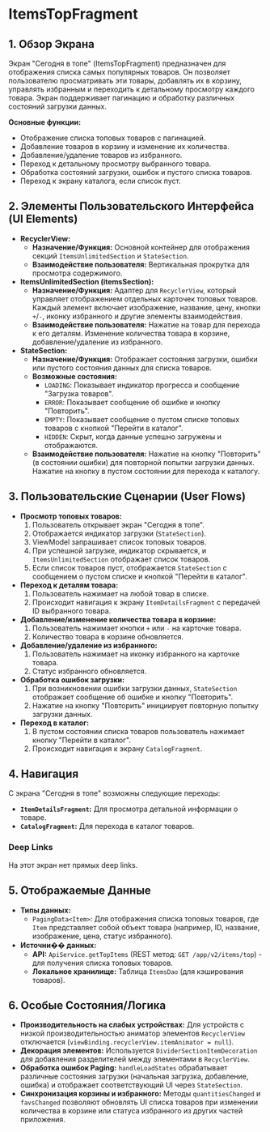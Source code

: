 # ItemsTopFragment

## 1. Обзор Экрана

Экран "Сегодня в топе" (ItemsTopFragment) предназначен для отображения списка самых популярных товаров. Он позволяет пользователю просматривать эти товары, добавлять их в корзину, управлять избранным и переходить к детальному просмотру каждого товара. Экран поддерживает пагинацию и обработку различных состояний загрузки данных.

**Основные функции:**
*   Отображение списка топовых товаров с пагинацией.
*   Добавление товаров в корзину и изменение их количества.
*   Добавление/удаление товаров из избранного.
*   Переход к детальному просмотру выбранного товара.
*   Обработка состояний загрузки, ошибок и пустого списка товаров.
*   Переход к экрану каталога, если список пуст.

## 2. Элементы Пользовательского Интерфейса (UI Elements)

*   **RecyclerView:**
    *   **Назначение/Функция:** Основной контейнер для отображения секций `ItemsUnlimitedSection` и `StateSection`.
    *   **Взаимодействие пользователя:** Вертикальная прокрутка для просмотра содержимого.
*   **ItemsUnlimitedSection (itemsSection):**
    *   **Назначение/Функция:** Адаптер для `RecyclerView`, который управляет отображением отдельных карточек топовых товаров. Каждый элемент включает изображение, название, цену, кнопки `+`/`-`, иконку избранного и другие элементы взаимодействия.
    *   **Взаимодействие пользователя:** Нажатие на товар для перехода к его деталям. Изменение количества товара в корзине, добавление/удаление из избранного.
*   **StateSection:**
    *   **Назначение/Функция:** Отображает состояния загрузки, ошибки или пустого состояния данных для списка товаров.
    *   **Возможные состояния:**
        *   `LOADING`: Показывает индикатор прогресса и сообщение "Загрузка товаров".
        *   `ERROR`: Показывает сообщение об ошибке и кнопку "Повторить".
        *   `EMPTY`: Показывает сообщение о пустом списке топовых товаров с кнопкой "Перейти в каталог".
        *   `HIDDEN`: Скрыт, когда данные успешно загружены и отображаются.
    *   **Взаимодействие пользователя:** Нажатие на кнопку "Повторить" (в состоянии ошибки) для повторной попытки загрузки данных. Нажатие на кнопку в пустом состоянии для перехода к каталогу.

## 3. Пользовательские Сценарии (User Flows)

*   **Просмотр топовых товаров:**
    1.  Пользователь открывает экран "Сегодня в топе".
    2.  Отображается индикатор загрузки (`StateSection`).
    3.  ViewModel запрашивает список топовых товаров.
    4.  При успешной загрузке, индикатор скрывается, и `ItemsUnlimitedSection` отображает список товаров.
    5.  Если список товаров пуст, отображается `StateSection` с сообщением о пустом списке и кнопкой "Перейти в каталог".
*   **Переход к деталям товара:**
    1.  Пользователь нажимает на любой товар в списке.
    2.  Происходит навигация к экрану `ItemDetailsFragment` с передачей ID выбранного товара.
*   **Добавление/изменение количества товара в корзине:**
    1.  Пользователь нажимает кнопки `+` или `-` на карточке товара.
    2.  Количество товара в корзине обновляется.
*   **Добавление/удаление из избранного:**
    1.  Пользователь нажимает на иконку избранного на карточке товара.
    2.  Статус избранного обновляется.
*   **Обработка ошибок загрузки:**
    1.  При возникновении ошибки загрузки данных, `StateSection` отображает сообщение об ошибке и кнопку "Повторить".
    2.  Нажатие на кнопку "Повторить" инициирует повторную попытку загрузки данных.
*   **Переход в каталог:**
    1.  В пустом состоянии списка товаров пользователь нажимает кнопку "Перейти в каталог".
    2.  Происходит навигация к экрану `CatalogFragment`.

## 4. Навигация

С экрана "Сегодня в топе" возможны следующие переходы:

*   **`ItemDetailsFragment`:** Для просмотра детальной информации о товаре.
*   **`CatalogFragment`:** Для перехода в каталог товаров.

### Deep Links

На этот экран нет прямых deep links.

## 5. Отображаемые Данные

*   **Типы данных:**
    *   `PagingData<Item>`: Для отображения списка топовых товаров, где `Item` представляет собой объект товара (например, ID, название, изображение, цена, статус избранного).
*   **Источни�� данных:**
    *   **API:** `ApiService.getTopItems` (REST метод: `GET /app/v2/items/top`) - для получения списка топовых товаров.
    *   **Локальное хранилище:** Таблица `ItemsDao` (для кэширования товаров).

## 6. Особые Состояния/Логика

*   **Производительность на слабых устройствах:** Для устройств с низкой производительностью аниматор элементов `RecyclerView` отключается (`viewBinding.recyclerView.itemAnimator = null`).
*   **Декорация элементов:** Используется `DividerSectionItemDecoration` для добавления разделителей между элементами в `RecyclerView`.
*   **Обработка ошибок Paging:** `handleLoadStates` обрабатывает различные состояния загрузки (начальная загрузка, добавление, ошибка) и отображает соответствующий UI через `StateSection`.
*   **Синхронизация корзины и избранного:** Методы `quantitiesChanged` и `favsChanged` позволяют обновлять UI списка товаров при изменении количества в корзине или статуса избранного из других частей приложения.